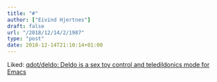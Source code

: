 ```yaml
---
title: "#"
author: ["Eivind Hjertnes"]
draft: false
url: "/2018/12/14/2/1987"
type: "post"
date: 2018-12-14T21:10:14+01:00
---
```


Liked: [qdot/deldo: Deldo is a sex toy
control and teledildonics mode for Emacs](https://github.com/qdot/deldo)
